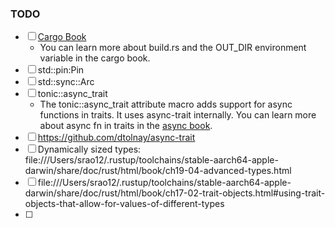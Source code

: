 
### TODO

- [ ] [Cargo Book](https://doc.rust-lang.org/cargo/reference/environment-variables.html#environment-variables-cargo-sets-for-build-scripts) 
    - You can learn more about build.rs and the OUT_DIR environment variable in the cargo book.
- [ ] std::pin:Pin
- [ ] std::sync::Arc
- [ ] tonic::async_trait
    - The tonic::async_trait attribute macro adds support for async functions in traits. It uses async-trait internally. You can learn more about async fn in traits in the [async book](https://rust-lang.github.io/async-book/07_workarounds/05_async_in_traits.html).
- [ ] https://github.com/dtolnay/async-trait 
- [ ] Dynamically sized types: file:///Users/srao12/.rustup/toolchains/stable-aarch64-apple-darwin/share/doc/rust/html/book/ch19-04-advanced-types.html
- [ ] file:///Users/srao12/.rustup/toolchains/stable-aarch64-apple-darwin/share/doc/rust/html/book/ch17-02-trait-objects.html#using-trait-objects-that-allow-for-values-of-different-types
- [ ] 